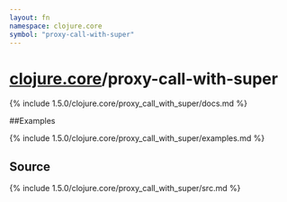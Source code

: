 ```yaml
---
layout: fn
namespace: clojure.core
symbol: "proxy-call-with-super"
---
```


# [clojure.core](../)/proxy-call-with-super

{% include 1.5.0/clojure.core/proxy_call_with_super/docs.md %}

##Examples

{% include 1.5.0/clojure.core/proxy_call_with_super/examples.md %}
## Source
{% include 1.5.0/clojure.core/proxy_call_with_super/src.md %}

